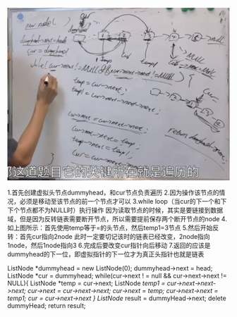 ![Alt text](image-9.png)

1.首先创建虚拟头节点dummyhead，和cur节点负责遍历
2.因为操作该节点的情况，必须是移动至该节点的前一个节点才可以
3.while loop（当cur的下一个和下下个节点都不为NULL时）执行操作
因为读取节点的时候，其实是要链接到数据域，但是因为反转链表需要断开节点，所以需要提前保存两个断开节点的node
4.如上图所示：首先使用temp等于=的头节点，然后temp1=3节点
5.然后开始反转：首先cur指向2node
此时一定要切记该时的链表已经改变，2node指向1node，然后1node指向3
6.完成后要改变cur指针向后移动
7.返回的应该是dummyhead的下一位，即虚拟指针的下一位才为真正头指针也就是链表



ListNode *dummyhead = new ListNode(0);
dummyhead->next = head;
ListNode *cur = dummyhead;
while(cur->next ! = null && cur->next->next != NULL){
    ListNode *temp = cur->next;
    ListNode *temp1 = cur->next->next->next;
    cur->next = cur->next->next;
    cur->next = temp;
    cur->next->next = temp1;
    cur = cur->next->next
}
    ListNode* result = dummyHead->next;
    delete dummyHead;
    return result;